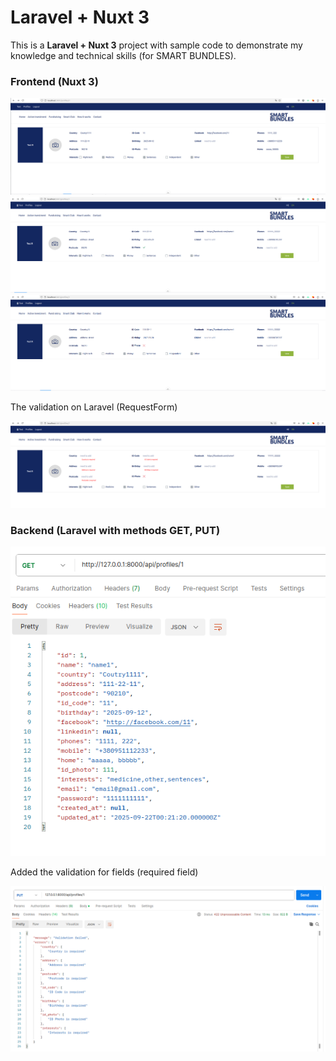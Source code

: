 # Laravel + Nuxt 3

This is a <b>Laravel + Nuxt 3</b> project with sample code to demonstrate my knowledge and technical skills (for SMART BUNDLES).

### Frontend (Nuxt 3)

<p align="left">
    <img src="./backend/public/images/screen1.png" />
    <img src="./backend/public/images/screen12.png" />
    <img src="./backend/public/images/screen11.png" />
</p>

The validation on Laravel (RequestForm)
<p align="left">
    <img src="./backend/public/images/screen5.png" />
</p>

### Backend (Laravel with methods GET, PUT)
 
<p align="left">
    <img src="./backend/public/images/screen2.png" />
</p>

Added the validation for fields (required field)
<p align="left">
    <img src="./backend/public/images/screen3.png" />
</p>

